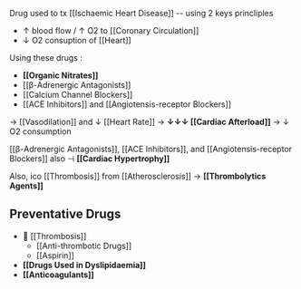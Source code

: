 Drug used to tx [[Ischaemic Heart Disease]] -- using 2 keys princliples 
- ↑ blood flow / ↑ O2 to [[Coronary Circulation]]
- ↓ O2 consuption of [[Heart]]

Using these drugs :
- **[[Organic Nitrates]]**
- [[β-Adrenergic Antagonists]]
- [[Calcium Channel Blockers]]
- [[ACE Inhibitors]] and [[Angiotensis-receptor Blockers]] 

→ [[Vasodilation]] and ↓ [[Heart Rate]] → **↓↓↓ [[Cardiac Afterload]]** → ↓ O2 consumption

[[β-Adrenergic Antagonists]], [[ACE Inhibitors]], and [[Angiotensis-receptor Blockers]] also ⊣ **[[Cardiac Hypertrophy]]**

Also, ico [[Thrombosis]] from [[Atherosclerosis]] → **[[Thrombolytics Agents]]**

## Preventative Drugs
-  [[Thrombosis]]
	- [[Anti-thrombotic Drugs]]
	- [[Aspirin]]
- **[[Drugs Used in Dyslipidaemia]]**
- **[[Anticoagulants]]**